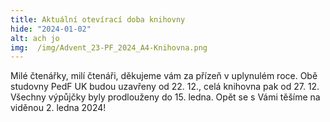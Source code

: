 ```yaml
---
title: Aktuální otevírací doba knihovny
hide: "2024-01-02"
alt: ach jo
img:  /img/Advent_23-PF_2024_A4-Knihovna.png
---
```


Milé čtenářky, milí čtenáři, děkujeme vám za přízeň v uplynulém roce. Obě
studovny PedF UK budou uzavřeny od 22. 12., celá knihovna pak od 27. 12.
Všechny výpůjčky byly prodlouženy do 15. ledna.
Opět se s Vámi těšíme na viděnou 2. ledna 2024!
